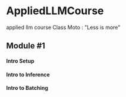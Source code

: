 # AppliedLLMCourse
applied llm course
Class Moto : "Less is more"

## Module #1
#### Intro Setup 
#### Intro to Inference
#### Intro to Batching
